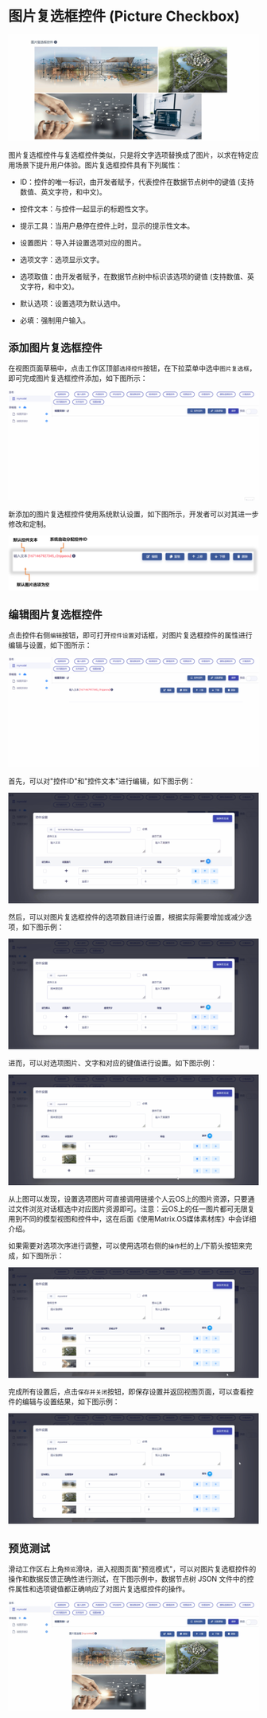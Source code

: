 # 图片复选框控件 (Picture Checkbox)

![Matrix.OS](../../../../../media/os/tools/modelview/showmultiplepicchoice.gif "图片复选框控件")

图片复选框控件与复选框控件类似，只是将文字选项替换成了图片，以求在特定应用场景下提升用户体验。图片复选框控件具有下列属性：

* ID：控件的唯一标识，由开发者赋予，代表控件在数据节点树中的键值 (支持数值、英文字符，和中文)。

* 控件文本：与控件一起显示的标题性文字。

* 提示工具：当用户悬停在控件上时，显示的提示性文本。

* 设置图片：导入并设置选项对应的图片。

* 选项文字：选项显示文字。

* 选项取值：由开发者赋予，在数据节点树中标识该选项的键值 (支持数值、英文字符，和中文)。

* 默认选项：设置选项为默认选中。

* 必填：强制用户输入。

## 添加图片复选框控件

在视图页面草稿中，点击工作区顶部`选择控件`按钮，在下拉菜单中选中`图片复选框`，即可完成图片复选框控件添加，如下图所示：

![Matrix.OS](../../../../../media/os/tools/modelview/addmultiplepicchoice.gif "添加图片复选框控件")

新添加的图片复选框控件使用系统默认设置，如下图所示，开发者可以对其进一步修改和定制。

![Matrix.OS](../../../../../media/os/tools/modelview/addmultiplepicchoice.png "图片复选框控件默认设置")

## 编辑图片复选框控件

点击控件右侧`编辑`按钮，即可打开`控件设置`对话框，对图片复选框控件的属性进行编辑与设置，如下图所示：

![Matrix.OS](../../../../../media/os/tools/modelview/editmultiplepicchoice1.gif "编辑图片复选框控件 - 打开控件设置对话框")

首先，可以对"控件ID"和"控件文本"进行编辑，如下图示例：

![Matrix.OS](../../../../../media/os/tools/modelview/editmultiplepicchoice2.gif "编辑图片复选框控件 - 控件ID与文本编辑")

然后，可以对图片复选框控件的选项数目进行设置，根据实际需要增加或减少选项，如下图示例：

![Matrix.OS](../../../../../media/os/tools/modelview/editmultiplepicchoice3.gif "编辑图片复选框控件 - 设置选项数目")

进而，可以对选项图片、文字和对应的键值进行设置。如下图示例：

![Matrix.OS](../../../../../media/os/tools/modelview/editmultiplepicchoice4.gif "编辑图片复选框控件 - 设置选项文字和键值")

从上图可以发现，设置选项图片可直接调用链接个人云OS上的图片资源，只要通过文件浏览对话框选中对应图片资源即可。注意：云OS上的任一图片都可无限复用到不同的模型视图和控件中，这在后面《使用Matrix.OS媒体素材库》中会详细介绍。

如果需要对选项次序进行调整，可以使用选项右侧的`操作`栏的上/下箭头按钮来完成，如下图所示：

![Matrix.OS](../../../../../media/os/tools/modelview/editmultiplepicchoice5.gif "编辑图片复选框控件 - 调整选项次序")

完成所有设置后，点击`保存并关闭`按钮，即保存设置并返回视图页面，可以查看控件的编辑与设置结果，如下图示例：

![Matrix.OS](../../../../../media/os/tools/modelview/editmultiplepicchoice6.gif "编辑图片复选框控件 - 保存控件设置")

## 预览测试

滑动工作区右上角`预览`滑块，进入视图页面"预览模式"，可以对图片复选框控件的操作和数据反馈正确性进行测试，在下图示例中，数据节点树 JSON 文件中的控件属性和选项键值都正确响应了对图片复选框控件的操作。

![Matrix.OS](../../../../../media/os/tools/modelview/testmultiplepicchoice.gif "测试图片复选框控件")